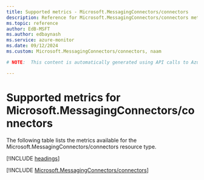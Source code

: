 ```yaml
---
title: Supported metrics - Microsoft.MessagingConnectors/connectors
description: Reference for Microsoft.MessagingConnectors/connectors metrics in Azure Monitor.
ms.topic: reference
author: EdB-MSFT
ms.author: edbaynash
ms.service: azure-monitor
ms.date: 09/12/2024
ms.custom: Microsoft.MessagingConnectors/connectors, naam

# NOTE:  This content is automatically generated using API calls to Azure. Any edits made on these files will be overwritten in the next run of the script. 

---
```


  
# Supported metrics for Microsoft.MessagingConnectors/connectors
  
The following table lists the metrics available for the Microsoft.MessagingConnectors/connectors resource type.  
  
  
[!INCLUDE [headings](~/reusable-content/ce-skilling/azure/includes/azure-monitor/reference/metrics/metrics-headings.md)]  
  
 

[!INCLUDE [Microsoft.MessagingConnectors/connectors](~/reusable-content/ce-skilling/azure/includes/azure-monitor/reference/metrics/microsoft-messagingconnectors-connectors-metrics-include.md)]  

